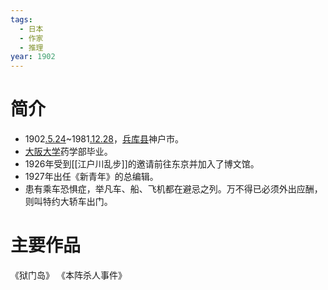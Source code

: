 ```yaml
---
tags:
  - 日本
  - 作家
  - 推理
year: 1902
---
```

# 简介

- 1902[.5.24](2024-05-24.md)~1981[.12.28](2024-12-28.md)，[兵库县](兵库县.md)神户市。
- [大阪大学](大阪大学.md)药学部毕业。
- 1926年受到[[江户川乱步]]的邀请前往东京并加入了博文馆。
- 1927年出任《新青年》的总编辑。
- 患有乘车恐惧症，举凡车、船、飞机都在避忌之列。万不得已必须外出应酬，则叫特约大轿车出门。
# 主要作品

《狱门岛》
《本阵杀人事件》